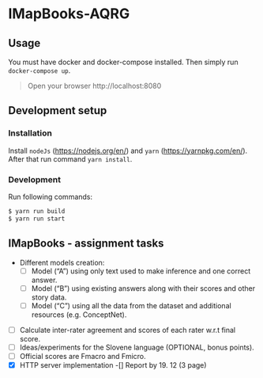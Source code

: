 # IMapBooks-AQRG

## Usage
You must have docker and docker-compose installed. Then simply run `docker-compose up`.
> Open your browser http://localhost:8080

## Development setup
### Installation
Install `nodeJs` (https://nodejs.org/en/) and `yarn` (https://yarnpkg.com/en/). 
After that run command `yarn install`.

### Development
Run following commands:
```bash
$ yarn run build
$ yarn run start
```

## IMapBooks - assignment tasks
- Different models creation:
  -[ ] Model (“A”) using only text used to make inference and one correct
answer.
  -[ ] Model (“B”) using existing answers along with their scores and other
story data.
  -[ ] Model (“C”) using all the data from the dataset and additional
resources (e.g. ConceptNet).
-[ ] Calculate inter-rater agreement and scores of each rater w.r.t final
score.
-[ ] Ideas/experiments for the Slovene language (OPTIONAL, bonus
points).
-[ ] Official scores are Fmacro and Fmicro.
-[x] HTTP server implementation
-[] Report by 19. 12 (3 page)
